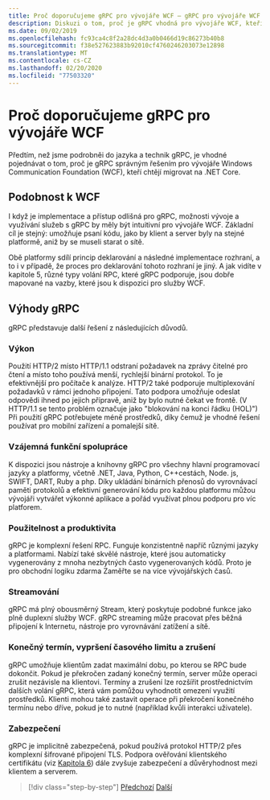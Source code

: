 ```yaml
---
title: Proč doporučujeme gRPC pro vývojáře WCF – gRPC pro vývojáře WCF
description: Diskuzi o tom, proč je gRPC vhodná pro vývojáře WCF, kteří chtějí migrovat na moderní architektury a platformy.
ms.date: 09/02/2019
ms.openlocfilehash: fc93ca4c8f2a28dc4d3a0b0466d19c86273b40b8
ms.sourcegitcommit: f38e527623883b92010cf4760246203073e12898
ms.translationtype: MT
ms.contentlocale: cs-CZ
ms.lasthandoff: 02/20/2020
ms.locfileid: "77503320"
---
```

# <a name="why-we-recommend-grpc-for-wcf-developers"></a>Proč doporučujeme gRPC pro vývojáře WCF

Předtím, než jsme podrobněi do jazyka a technik gRPC, je vhodné pojednávat o tom, proč je gRPC správným řešením pro vývojáře Windows Communication Foundation (WCF), kteří chtějí migrovat na .NET Core.

## <a name="similarity-to-wcf"></a>Podobnost k WCF

I když je implementace a přístup odlišná pro gRPC, možnosti vývoje a využívání služeb s gRPC by měly být intuitivní pro vývojáře WCF. Základní cíl je stejný: umožňuje psaní kódu, jako by klient a server byly na stejné platformě, aniž by se museli starat o sítě. 

Obě platformy sdílí princip deklarování a následné implementace rozhraní, a to i v případě, že proces pro deklarování tohoto rozhraní je jiný. A jak vidíte v kapitole 5, různé typy volání RPC, které gRPC podporuje, jsou dobře mapované na vazby, které jsou k dispozici pro služby WCF.

## <a name="benefits-of-grpc"></a>Výhody gRPC

gRPC představuje další řešení z následujících důvodů.

### <a name="performance"></a>Výkon

Použití HTTP/2 místo HTTP/1.1 odstraní požadavek na zprávy čitelné pro čtení a místo toho používá menší, rychlejší binární protokol. To je efektivnější pro počítače k analýze. HTTP/2 také podporuje multiplexování požadavků v rámci jednoho připojení. Tato podpora umožňuje odeslat odpovědi ihned po jejich přípravě, aniž by bylo nutné čekat ve frontě. (V HTTP/1.1 se tento problém označuje jako "blokování na konci řádku (HOL)") Při použití gRPC potřebujete méně prostředků, díky čemuž je vhodné řešení používat pro mobilní zařízení a pomalejší sítě.

### <a name="interoperability"></a>Vzájemná funkční spolupráce

K dispozici jsou nástroje a knihovny gRPC pro všechny hlavní programovací jazyky a platformy, včetně .NET, Java, Python, C++cestách, Node. js, SWIFT, DART, Ruby a php. Díky ukládání binárních přenosů do vyrovnávací paměti protokolů a efektivní generování kódu pro každou platformu můžou vývojáři vytvářet výkonné aplikace a pořád využívat plnou podporu pro víc platforem.

### <a name="usability-and-productivity"></a>Použitelnost a produktivita

gRPC je komplexní řešení RPC. Funguje konzistentně napříč různými jazyky a platformami. Nabízí také skvělé nástroje, které jsou automaticky vygenerovány z mnoha nezbytných často vygenerovaných kódů. Proto je pro obchodní logiku zdarma Zaměřte se na více vývojářských časů.

### <a name="streaming"></a>Streamování

gRPC má plný obousměrný Stream, který poskytuje podobné funkce jako plně duplexní služby WCF. gRPC streaming může pracovat přes běžná připojení k Internetu, nástroje pro vyrovnávání zatížení a sítě.

### <a name="deadlinetimeouts-and-cancellation"></a>Konečný termín, vypršení časového limitu a zrušení

gRPC umožňuje klientům zadat maximální dobu, po kterou se RPC bude dokončit. Pokud je překročen zadaný konečný termín, server může operaci zrušit nezávisle na klientovi. Termíny a zrušení lze rozšířit prostřednictvím dalších volání gRPC, která vám pomůžou vyhodnotit omezení využití prostředků. Klienti mohou také zastavit operace při překročení konečného termínu nebo dříve, pokud je to nutné (například kvůli interakci uživatele).

### <a name="security"></a>Zabezpečení

gRPC je implicitně zabezpečená, pokud používá protokol HTTP/2 přes komplexní šifrované připojení TLS. Podpora ověřování klientského certifikátu (viz [Kapitola 6](security.md)) dále zvyšuje zabezpečení a důvěryhodnost mezi klientem a serverem.

>[!div class="step-by-step"]
>[Předchozí](network-protocols.md)
>[Další](protocol-buffers.md)
